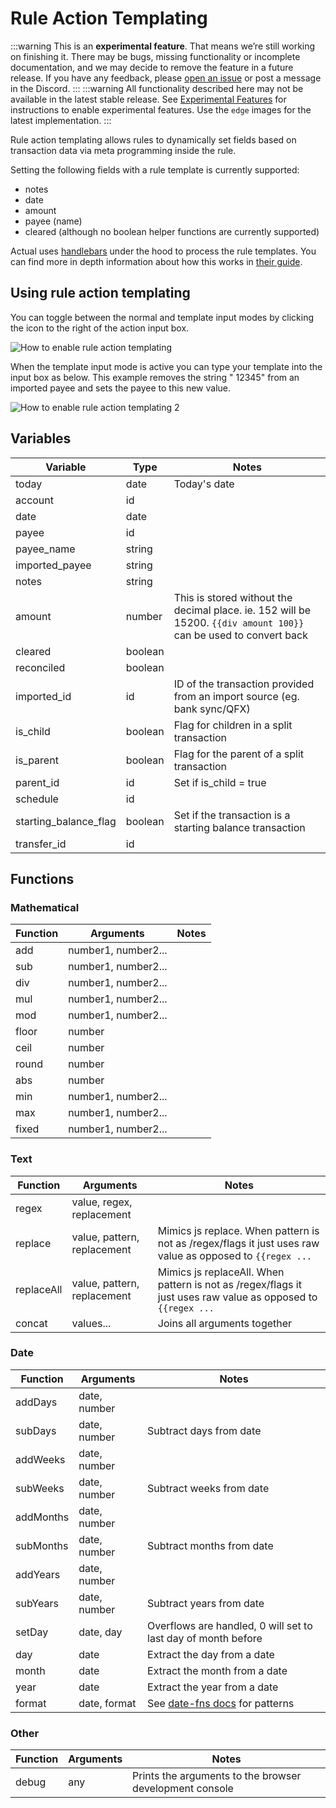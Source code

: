 # Rule Action Templating

:::warning
This is an **experimental feature**. That means we’re still working on finishing it. There may be bugs, missing functionality or incomplete documentation, and we may decide to remove the feature in a future release. If you have any feedback, please [open an issue](https://github.com/actualbudget/actual/issues) or post a message in the Discord.
:::
:::warning
All functionality described here may not be available in the latest stable release. See [Experimental Features](/docs/experimental/) for instructions to enable experimental features. Use the `edge` images for the latest implementation.
:::

Rule action templating allows rules to dynamically set fields based on transaction data via meta programming inside the rule.

Setting the following fields with a rule template is currently supported:
- notes
- date
- amount
- payee (name)
- cleared (although no boolean helper functions are currently supported)

Actual uses [handlebars](https://handlebarsjs.com/) under the hood to process the rule templates. You can find more in depth information about how this works in [their guide](https://handlebarsjs.com/guide).

## Using rule action templating
You can toggle between the normal and template input modes by clicking the icon to the right of the action input box.

![How to enable rule action templating](/img/experimental/rule-templating/enable-rule-templating.png)

When the template input mode is active you can type your template into the input box as below. This example removes the string " 12345" from an imported payee and sets the payee to this new value.

![How to enable rule action templating 2](/img/experimental/rule-templating/enable-rule-templating-2.png)

## Variables

| Variable              | Type    | Notes                                                                                                             |
|-----------------------|---------|-------------------------------------------------------------------------------------------------------------------|
| today                 | date    | Today's date                                                                                                      |
| account               | id      |                                                                                                                   |
| date                  | date    |                                                                                                                   |
| payee                 | id      |                                                                                                                   |
| payee_name            | string  |                                                                                                                   |
| imported_payee        | string  |                                                                                                                   |
| notes                 | string  |                                                                                                                   |
| amount                | number  | This is stored without the decimal place. ie. 152 will be 15200. `{{div amount 100}}` can be used to convert back |
| cleared               | boolean |                                                                                                                   |
| reconciled            | boolean |                                                                                                                   |
| imported_id           | id      | ID of the transaction provided from an import source (eg. bank sync/QFX)                                          |
| is_child              | boolean | Flag for children in a split transaction                                                                          |
| is_parent             | boolean | Flag for the parent of a split transaction                                                                        |
| parent_id             | id      | Set if is_child = true                                                                                            |
| schedule              | id      |                                                                                                                   |
| starting_balance_flag | boolean | Set if the transaction is a starting balance transaction                                                          |
| transfer_id           | id      |                                                                                                                   |

## Functions
### Mathematical

| Function | Arguments           | Notes |
|----------|---------------------|-------|
| add      | number1, number2... |       |
| sub      | number1, number2... |       |
| div      | number1, number2... |       |
| mul      | number1, number2... |       |
| mod      | number1, number2... |       |
| floor    | number              |       |
| ceil     | number              |       |
| round    | number              |       |
| abs      | number              |       |
| min      | number1, number2... |       |
| max      | number1, number2... |       |
| fixed    | number1, number2... |       |

### Text

| Function   | Arguments                   | Notes                                                                                                        |
|------------|-----------------------------|--------------------------------------------------------------------------------------------------------------|
| regex      | value, regex, replacement   |                                                                                                              |
| replace    | value, pattern, replacement | Mimics js replace. When pattern is not as /regex/flags it just uses raw value as opposed to `{{regex ...`    |
| replaceAll | value, pattern, replacement | Mimics js replaceAll. When pattern is not as /regex/flags it just uses raw value as opposed to `{{regex ...` |
| concat     | values...                   | Joins all arguments together                                                                                 |

### Date

| Function  | Arguments    | Notes                                                                     |
|-----------|--------------|---------------------------------------------------------------------------|
| addDays   | date, number |                                                                           |
| subDays   | date, number | Subtract days from date                                                   |
| addWeeks  | date, number |                                                                           |
| subWeeks  | date, number | Subtract weeks from date                                                  |
| addMonths | date, number |                                                                           |
| subMonths | date, number | Subtract months from date                                                 |
| addYears  | date, number |                                                                           |
| subYears  | date, number | Subtract years from date                                                  |
| setDay    | date, day    | Overflows are handled, 0 will set to last day of month before             |
| day       | date         | Extract the day from a date                                               |
| month     | date         | Extract the month from a date                                             |
| year      | date         | Extract the year from a date                                              |
| format    | date, format | See [date-fns docs](https://date-fns.org/v4.1.0/docs/format) for patterns |

### Other

| Function | Arguments | Notes                                                   |
|----------|-----------|---------------------------------------------------------|
| debug    | any       | Prints the arguments to the browser development console |
